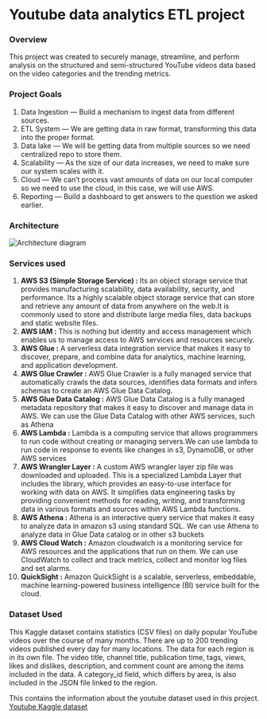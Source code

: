 # Youtube data analytics ETL project

### Overview
This project was created to securely manage, streamline, and perform analysis on the structured and semi-structured YouTube videos data based on the video categories and the trending metrics.

### Project Goals
1. Data Ingestion — Build a mechanism to ingest data from different sources.
2. ETL System — We are getting data in raw format, transforming this data into the proper format.
3. Data lake — We will be getting data from multiple sources so we need centralized repo to store them.
4. Scalability — As the size of our data increases, we need to make sure our system scales with it.
5. Cloud — We can’t process vast amounts of data on our local computer so we need to use the cloud, in this case, we will use AWS.
6. Reporting — Build a dashboard to get answers to the question we asked earlier.

### Architecture
![Architecture diagram]()

### Services used

1. **AWS S3 (Simple Storage Service) :** Its an object storage service that provides manufacturing scalability, data availability, security, and performance. Its a highly scalable object storage service that can store and retrieve any amount of data from anywhere on the web.It is commonly used to store and distribute large media files, data backups and static website files.
2. **AWS IAM :** This is nothing but identity and access management which enables us to manage access to AWS services and resources securely.
3. **AWS Glue :** A serverless data integration service that makes it easy to discover, prepare, and combine data for analytics, machine learning, and application development.
4. **AWS Glue Crawler :** AWS Glue Crawler is a fully managed service that automatically crawls the data sources, identifies data formats and infers schemas to create an AWS Glue Data Catalog.
5. **AWS Glue Data Catalog :** AWS Glue Data Catalog is a fully managed metadata repository that makes it easy to discover and manage data in AWS. We can use the Glue Data Catalog with other AWS services, such as Athena
6. **AWS Lambda :** Lambda is a computing service that allows programmers to run code without creating or managing servers.We can use lambda to run code in response to events like changes in s3, DynamoDB, or other AWS services
7. **AWS Wrangler Layer :** A custom AWS wrangler layer zip file was downloaded and uploaded. This is a specialized Lambda Layer that includes the library, which provides an easy-to-use interface for working with data on AWS. It simplifies data engineering tasks by providing convenient methods for reading, writing, and transforming data in various formats and sources within AWS Lambda functions.
8. **AWS Athena :** Athena is an interactive query service that makes it easy to analyze data in amazon s3 using standard SQL. We can use Athena to analyze data in Glue Data catalog or in other s3 buckets
9. **AWS Cloud Watch :** Amazon cloudwatch is a monitoring service for AWS resources and the applications that run on them. We can use CloudWatch to collect and track metrics, collect and monitor log files and set alarms.
10. **QuickSight :** Amazon QuickSight is a scalable, serverless, embeddable, machine learning-powered business intelligence (BI) service built for the cloud.

### Dataset Used
This Kaggle dataset contains statistics (CSV files) on daily popular YouTube videos over the course of many months. There are up to 200 trending videos published every day for many locations. The data for each region is in its own file. The video title, channel title, publication time, tags, views, likes and dislikes, description, and comment count are among the items included in the data. A category_id field, which differs by area, is also included in the JSON file linked to the region.

This contains the information about the youtube dataset used in this project.
[Youtube Kaggle dataset](https://www.kaggle.com/datasets/datasnaek/youtube-new)
